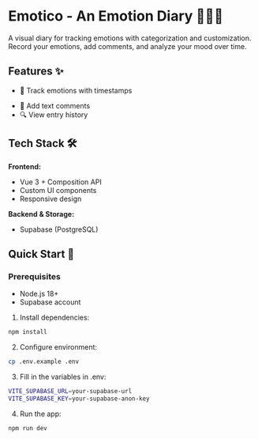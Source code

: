 # Emotico - An Emotion Diary 🤸🏻‍♂️

A visual diary for tracking emotions with categorization and customization. Record your emotions, add comments, and analyze your mood over time.

## Features ✨

- 📅 Track emotions with timestamps
<!-- - 🎨 Group emotions into categories (joy, sadness, etc.) -->
<!-- - 🌈 Customize category colors and emojis -->
- 💬 Add text comments
- 🔍 View entry history
<!-- - 🔒 Private data storage -->

## Tech Stack 🛠️

**Frontend:**
- Vue 3 + Composition API
- Custom UI components
- Responsive design

**Backend & Storage:**
- Supabase (PostgreSQL)
<!-- - Real-time authentication -->
<!-- - Row Level Security -->

<!-- **Infrastructure:** -->
<!-- - Vercel (Hosting) -->
<!-- - GitHub Actions (CI/CD) -->

## Quick Start 🚀

### Prerequisites
- Node.js 18+
- Supabase account

1. Install dependencies:
```bash
npm install
```

2. Configure environment:
```bash
cp .env.example .env
```
3. Fill in the variables in .env:
```bash
VITE_SUPABASE_URL=your-supabase-url
VITE_SUPABASE_KEY=your-supabase-anon-key
```


4. Run the app:
```bash
npm run dev
```